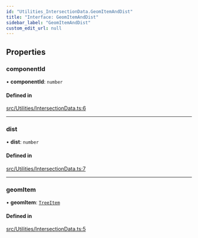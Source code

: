 ```yaml
---
id: "Utilities_IntersectionData.GeomItemAndDist"
title: "Interface: GeomItemAndDist"
sidebar_label: "GeomItemAndDist"
custom_edit_url: null
---
```




## Properties

### componentId

• **componentId**: `number`

#### Defined in

[src/Utilities/IntersectionData.ts:6](https://github.com/ZeaInc/zea-engine/blob/bfc726cd6/src/Utilities/IntersectionData.ts#L6)

___

### dist

• **dist**: `number`

#### Defined in

[src/Utilities/IntersectionData.ts:7](https://github.com/ZeaInc/zea-engine/blob/bfc726cd6/src/Utilities/IntersectionData.ts#L7)

___

### geomItem

• **geomItem**: [`TreeItem`](../SceneTree/SceneTree_TreeItem.TreeItem)

#### Defined in

[src/Utilities/IntersectionData.ts:5](https://github.com/ZeaInc/zea-engine/blob/bfc726cd6/src/Utilities/IntersectionData.ts#L5)

